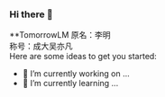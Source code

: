 ### Hi there 👋


**TomorrowLM
原名：李明 <br/>
称号：成大吴亦凡</br>
Here are some ideas to get you started:

- 🔭 I’m currently working on ...
- 🌱 I’m currently learning ...

